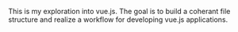 This is my exploration into vue.js. The goal is to build a coherant file structure and realize a workflow for developing vue.js applications.
